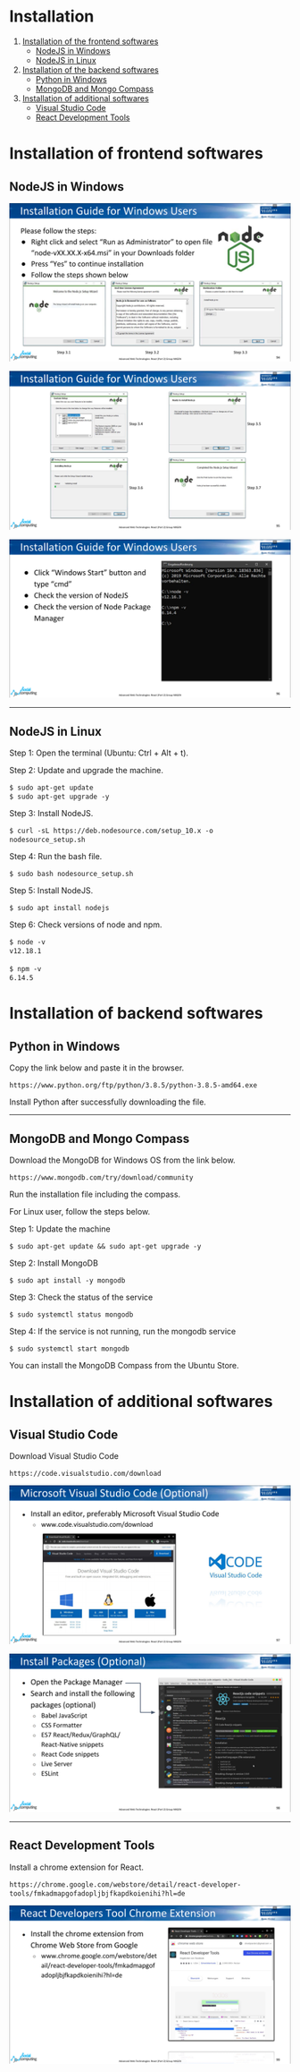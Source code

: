 # Installation

1. [Installation of the frontend softwares](#installation-of-the-frontend-softwares)
    *   [NodeJS in Windows](#nodejs-in-windows)
    *   [NodeJS in Linux](#nodejs-in-Linux)
2. [Installation of the backend softwares](#installation-of-the-backend-softwares)
    *   [Python in Windows](#python-in-windows)
    *   [MongoDB and Mongo Compass](#mongodb-and-mongo-compass)
3. [Installation of additional softwares](#installation-of-additional-softwares)
    *   [Visual Studio Code](#visual-studio-code)
    *   [React Development Tools](#react-development-tools)


# Installation of frontend softwares

## NodeJS in Windows

![node-windows-1](node-windows-1.png)

![node-windows-2](node-windows-2.png)

![node-windows-3](node-windows-3.png)

<hr>

## NodeJS in Linux

Step 1: Open the terminal (Ubuntu: Ctrl + Alt + t).

Step 2: Update and upgrade the machine.

    $ sudo apt-get update
    $ sudo apt-get upgrade -y

Step 3: Install NodeJS.

    $ curl -sL https://deb.nodesource.com/setup_10.x -o nodesource_setup.sh

Step 4: Run the bash file.

    $ sudo bash nodesource_setup.sh

Step 5: Install NodeJS.

    $ sudo apt install nodejs

Step 6: Check versions of node and npm.

    $ node -v
    v12.18.1

    $ npm -v
    6.14.5


# Installation of backend softwares

## Python in Windows

Copy the link below and paste it in the browser.

    https://www.python.org/ftp/python/3.8.5/python-3.8.5-amd64.exe

Install Python after successfully downloading the file.

<hr>

## MongoDB and Mongo Compass

Download the MongoDB for Windows OS from the link below.

    https://www.mongodb.com/try/download/community

Run the installation file including the compass.

For Linux user, follow the steps below.

Step 1: Update the machine

    $ sudo apt-get update && sudo apt-get upgrade -y

Step 2: Install MongoDB

    $ sudo apt install -y mongodb

Step 3: Check the status of the service

    $ sudo systemctl status mongodb

Step 4: If the service is not running, run the mongodb service

    $ sudo systemctl start mongodb

You can install the MongoDB Compass from the Ubuntu Store.

# Installation of additional softwares

## Visual Studio Code

Download Visual Studio Code

    https://code.visualstudio.com/download

![visual-code-1](visual-code-1.png)

![visual-code-2](visual-code-2.png)

<hr>

## React Development Tools

Install a chrome extension for React.

    https://chrome.google.com/webstore/detail/react-developer-tools/fmkadmapgofadopljbjfkapdkoienihi?hl=de

![react-dev-tool](react-dev-tool.png)